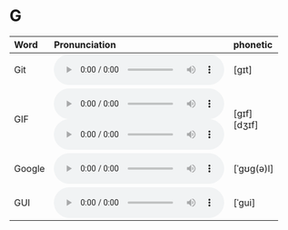 
# G

| Word  | Pronunciation | phonetic |
| :-- | :-- | :-- |
| Git | <audio src="/awesome-pronunciation/public/audio/Git.mp3" controls="controls" controlslist="nodownload"></audio> | [ɡɪt] |
| GIF | <audio src="/awesome-pronunciation/public/audio/GIF-0.mp3" controls="controls" controlslist="nodownload"></audio><br/><audio src="/audio/GIF-1.mp3" controls="controls" controlslist="nodownload"></audio> | [ɡɪf]<br/>[dʒɪf] |
| Google | <audio src="/awesome-pronunciation/public/audio/Google.mp3" controls="controls" controlslist="nodownload"></audio> | [ˈɡʊɡ(ə)l]  |
| GUI | <audio src="/awesome-pronunciation/public/audio/GUI.mp3" controls="controls" controlslist="nodownload"></audio> | [ˈɡui] |
